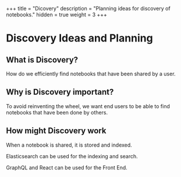+++
title = "Dicovery"
description = "Planning ideas for discovery of notebooks."
hidden = true
weight = 3
+++

# Discovery Ideas and Planning

## What is Discovery?

How do we efficiently find notebooks that have been shared by a user. 

## Why is Discovery important?

To avoid reinventing the wheel, we want end users to be able to find notebooks
that have been done by others.

## How might Discovery work

When a notebook is shared, it is stored and indexed.

Elasticsearch can be used for the indexing and search.

GraphQL and React can be used for the Front End.

